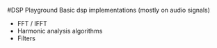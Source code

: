 #DSP Playground
Basic dsp implementations (mostly on audio signals)
- FFT / IFFT
- Harmonic analysis algorithms
- Filters
